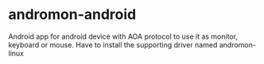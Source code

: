 andromon-android
================

Android app for android device with AOA protocol to use it as monitor, keyboard or mouse. Have to install the supporting driver named andromon-linux
